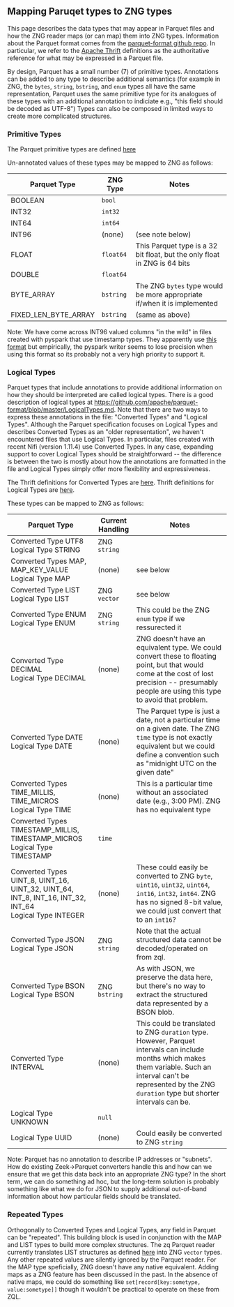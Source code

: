
## Mapping Paruqet types to ZNG types

This page describes the data types that may appear in Parquet files
and how the ZNG reader maps (or can map) them into ZNG types.
Information about the Parquet format comes from the
[parquet-format github repo](https://github.com/apache/parquet-format#parquet-).
In particular, we refer to the [Apache Thrift](https://thrift.apache.org/)
definitions as the authoritative reference for what may be expressed
in a Parquet file.

By design, Parquet has a small number (7) of primitive types.
Annotations can be added to any type to describe additional semantics
(for example in ZNG, the `bytes`, `string`, `bstring`, and `enum` types
all have the same representation, Parquet uses the same primitive type
for its analogues of these types with an additional annotation to
indiciate e.g., "this field should be decoded as UTF-8")
Types can also be composed in limited ways to create more complicated
structures.

### Primitive Types

The Parquet primitive types are defined
[here](https://github.com/apache/parquet-format/blob/7390aa18ac855622f6d5cb737e9628eecd7565fd/src/main/thrift/parquet.thrift#L32-L41)

Un-annotated values of these types may be mapped to ZNG as follows:

| Parquet Type | ZNG Type | Notes |
| ------------ | -------- | ----- |
| BOOLEAN      | `bool`   | |
| INT32        | `int32`  | |
| INT64        | `int64`  | |
| INT96        | (none)   | (see note below) |
| FLOAT        | `float64` | This Parquet type is a 32 bit float, but the only float in ZNG is 64 bits |
| DOUBLE       | `float64` | |
| BYTE_ARRAY   | `bstring` | The ZNG `bytes` type would be more appropriate if/when it is implemented |
| FIXED_LEN_BYTE_ARRAY | `bstring` | (same as above) |

Note: We have come across INT96 valued columns "in the wild" in files
created with pyspark that use timestamp types.  They apparently use
[this format](https://github.com/xhochy/parquet-format/blob/cb4727767823ae201fd567f67825cc22834c20e9/LogicalTypes.md#int96-timestamps-also-called-impala_timestamp) but empirically, the pyspark writer seems to lose precision when
using this format so its probably not a very high priority to support it.

### Logical Types

Parquet types that include annotations to provide additional information
on how they should be interpreted are called logical types.
There is a good description of logical types at
<https://github.com/apache/parquet-format/blob/master/LogicalTypes.md>.
Note that there are two ways to express these annotations in the file:
"Converted Types" and "Logical Types".  Although the Parquet
specification focuses on Logical Types and describes Converted Types as
an "older representation", we haven't encountered files that use
Logical Types.  In particular, files created with recent
Nifi (version 1.11.4) use Converted Types.
In any case, expanding support to cover Logical Types should be
straightforward -- the difference is between the two is mostly about how
the annotations are formatted in the file and Logical Types simply
offer more flexibility and expressiveness.

The Thrift definitions for Converted Types are
[here](https://github.com/apache/parquet-format/blob/7390aa18ac855622f6d5cb737e9628eecd7565fd/src/main/thrift/parquet.thrift#L48-L177).
Thrift definitions for Logical Types are
[here](https://github.com/apache/parquet-format/blob/7390aa18ac855622f6d5cb737e9628eecd7565fd/src/main/thrift/parquet.thrift#L227-L344).

These types can be mapped to ZNG as follows:

| Parquet Type | Current Handling |  Notes |
| ------------ | ---------------- | ----- |
| Converted Type UTF8<br>Logical Type STRING | ZNG `string` ||
| Converted Types MAP, MAP_KEY_VALUE<br>Logical Type MAP | (none) | see below |
| Converted Type LIST<br>Logical Type LIST | ZNG `vector` | see below |
| Converted Type ENUM<br>Logical Type ENUM | ZNG `string` | This could be the ZNG `enum` type if we ressurected it |
| Converted Type DECIMAL<br>Logical Type DECIMAL | (none) | ZNG doesn't have an equivalent type.  We could convert these to floating point, but that would come at the cost of lost precision -- presumably people are using this type to avoid that problem. |
| Converted Type DATE<br>Logical Type DATE | (none) | The Parquet type is just a date, not a particular time on a given date.  The ZNG `time` type is not exactly equivalent but we could define a convention such as "midnight UTC on the given date" |
| Converted Types TIME_MILLIS, TIME_MICROS<br>Logical Type TIME | (none) | This is a particular time without an associated date (e.g., 3:00 PM).  ZNG has no equivalent type |
| Converted Types TIMESTAMP_MILLIS, TIMESTAMP_MICROS<br>Logical Type TIMESTAMP | `time` | |
| Converted Types UINT_8, UINT_16, UINT_32, UINT_64, INT_8, INT_16, INT_32, INT_64<br>Logical Type INTEGER | (none) | These could easily be converted to ZNG `byte`, `uint16`, `uint32`, `uint64`, `int16`, `int32`, `int64`.  ZNG has no signed 8-bit value, we could just convert that to an `int16`? |
| Converted Type JSON<br>Logical Type JSON | ZNG `string` | Note that the actual structured data cannot be decoded/operated on from zql. |
| Converted Type BSON<br>Logical Type BSON | ZNG `bstring` | As with JSON, we preserve the data here, but there's no way to extract the structured data represented by a BSON blob. |
| Converted Type INTERVAL | (none) | This could be translated to ZNG `duration` type.  However, Parquet intervals can include months which makes them variable.  Such an interval can't be represented by the ZNG `duration` type but shorter intervals can be. |
| Logical Type UNKNOWN | `null` | |
| Logical Type UUID | (none) | Could easily be converted to ZNG `string` |

Note: Parquet has no annotation to describe IP addresses or "subnets".
How do existing Zeek->Parquet converters handle this and how can we
ensure that we get this data back into an appropriate ZNG type?
In the short term, we can do something ad hoc, but the long-term solution
is probably something like what we do for JSON to supply additional
out-of-band information about how particular fields should be translated.

### Repeated Types

Orthogonally to Converted Types and Logical Types, any field in Parquet
can be "repeated".  This building block is used in conjunction with the
MAP and LIST types to build more complex structures.
The zq Parquet reader currently translates LIST structures as defined
[here](https://github.com/apache/parquet-format/blob/master/LogicalTypes.md#lists) into ZNG `vector` types.  Any other repeated values are silently
ignored by the Parquet reader.
For the MAP type speficially, ZNG doesn't have any native equivalent.
Adding maps as a ZNG feature has been discussed in the past.  In the
absence of native maps, we could do something like
`set[record[key:sometype, value:sometype]]` though it wouldn't be practical
to operate on these from ZQL.
